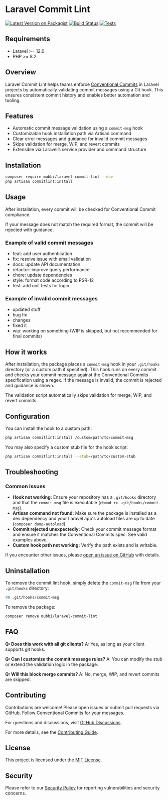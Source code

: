 # Laravel Commit Lint

[![Latest Version on Packagist](https://img.shields.io/packagist/v/mubbi/laravel-commit-lint.svg?style=flat-square)](https://packagist.org/packages/mubbi/laravel-commit-lint)
[![Build Status](https://img.shields.io/github/actions/workflow/status/mubbi/laravel-commit-lint/ci.yml?branch=main&style=flat-square)](https://github.com/mubbi/laravel-commit-lint/actions/workflows/ci.yml)
[![Tests](https://img.shields.io/github/actions/workflow/status/mubbi/laravel-commit-lint/ci.yml?label=tests&branch=main&style=flat-square)](https://github.com/mubbi/laravel-commit-lint/actions/workflows/ci.yml)


## Requirements

- Laravel >= 12.0
- PHP >= 8.2

## Overview

Laravel Commit Lint helps teams enforce [Conventional Commits](https://www.conventionalcommits.org/) in Laravel projects by automatically validating commit messages using a Git hook. This ensures consistent commit history and enables better automation and tooling.

## Features

- Automatic commit message validation using a `commit-msg` hook
- Customizable hook installation path via Artisan command
- Clear error messages and guidance for invalid commit messages
- Skips validation for merge, WIP, and revert commits
- Extensible via Laravel’s service provider and command structure

## Installation

```bash
composer require mubbi/laravel-commit-lint --dev
php artisan commitlint:install
```


## Usage

After installation, every commit will be checked for Conventional Commit compliance.


If your message does not match the required format, the commit will be rejected with guidance.

### Example of valid commit messages
- feat: add user authentication
- fix: resolve issue with email validation
- docs: update API documentation
- refactor: improve query performance
- chore: update dependencies
- style: format code according to PSR-12
- test: add unit tests for login

### Example of invalid commit messages
- updated stuff
- bug fix
- changes
- fixed it
- wip: working on something (WIP is skipped, but not recommended for final commits)

## How it works
After installation, the package places a `commit-msg` hook in your `.git/hooks` directory (or a custom path if specified). This hook runs on every commit and checks your commit message against the Conventional Commits specification using a regex. If the message is invalid, the commit is rejected and guidance is shown.

The validation script automatically skips validation for merge, WIP, and revert commits.

## Configuration
You can install the hook to a custom path:

```bash
php artisan commitlint:install /custom/path/to/commit-msg
```

You may also specify a custom stub file for the hook script:

```bash
php artisan commitlint:install --stub=/path/to/custom-stub
```

## Troubleshooting
### Common Issues
- **Hook not working:** Ensure your repository has a `.git/hooks` directory and that the `commit-msg` file is executable (`chmod +x .git/hooks/commit-msg`).
- **Artisan command not found:** Make sure the package is installed as a dev dependency and your Laravel app's autoload files are up to date (`composer dump-autoload`).
- **Commit rejected unexpectedly:** Check your commit message format and ensure it matches the Conventional Commits spec. See valid examples above.
- **Custom hook path not working:** Verify the path exists and is writable.

If you encounter other issues, please [open an issue on GitHub](https://github.com/mubbi/laravel-commit-lint/issues) with details.

## Uninstallation

To remove the commit lint hook, simply delete the `commit-msg` file from your `.git/hooks` directory:

```bash
rm .git/hooks/commit-msg
```

To remove the package:

```bash
composer remove mubbi/laravel-commit-lint
```

## FAQ

**Q: Does this work with all git clients?**
A: Yes, as long as your client supports git hooks.

**Q: Can I customize the commit message rules?**
A: You can modify the stub or extend the validation logic in the package.

**Q: Will this block merge commits?**
A: No, merge, WIP, and revert commits are skipped.


## Contributing

Contributions are welcome! Please open issues or submit pull requests via GitHub. Follow Conventional Commits for your messages.

For questions and discussions, visit [GitHub Discussions](https://github.com/mubbi/laravel-commit-lint/discussions).

For more details, see the [Contributing Guide](.github/CONTRIBUTING.md).


## License

This project is licensed under the [MIT License](LICENSE).


## Security

Please refer to our [Security Policy](.github/SECURITY.md) for reporting vulnerabilities and security concerns.
